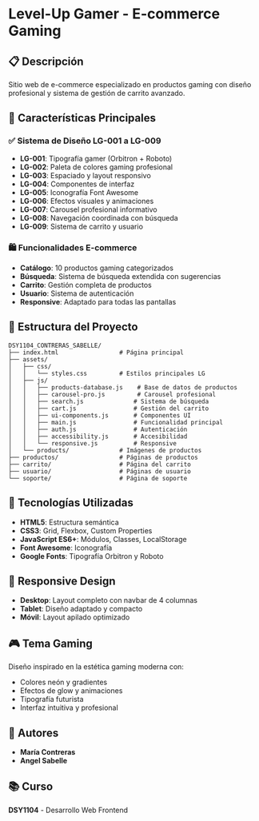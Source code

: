 # Level-Up Gamer - E-commerce Gaming

## 📋 Descripción
Sitio web de e-commerce especializado en productos gaming con diseño profesional y sistema de gestión de carrito avanzado.

## 🎯 Características Principales

### ✅ Sistema de Diseño LG-001 a LG-009
- **LG-001**: Tipografía gamer (Orbitron + Roboto)
- **LG-002**: Paleta de colores gaming profesional
- **LG-003**: Espaciado y layout responsivo
- **LG-004**: Componentes de interfaz
- **LG-005**: Iconografía Font Awesome
- **LG-006**: Efectos visuales y animaciones
- **LG-007**: Carousel profesional informativo
- **LG-008**: Navegación coordinada con búsqueda
- **LG-009**: Sistema de carrito y usuario

### 🛍️ Funcionalidades E-commerce
- **Catálogo**: 10 productos gaming categorizados
- **Búsqueda**: Sistema de búsqueda extendida con sugerencias
- **Carrito**: Gestión completa de productos
- **Usuario**: Sistema de autenticación
- **Responsive**: Adaptado para todas las pantallas

## 📁 Estructura del Proyecto

```
DSY1104_CONTRERAS_SABELLE/
├── index.html                 # Página principal
├── assets/
│   ├── css/
│   │   └── styles.css         # Estilos principales LG
│   ├── js/
│   │   ├── products-database.js    # Base de datos de productos
│   │   ├── carousel-pro.js         # Carousel profesional
│   │   ├── search.js              # Sistema de búsqueda
│   │   ├── cart.js                # Gestión del carrito
│   │   ├── ui-components.js       # Componentes UI
│   │   ├── main.js                # Funcionalidad principal
│   │   ├── auth.js                # Autenticación
│   │   ├── accessibility.js       # Accesibilidad
│   │   └── responsive.js          # Responsive
│   └── products/              # Imágenes de productos
├── productos/                 # Páginas de productos
├── carrito/                   # Página del carrito
├── usuario/                   # Páginas de usuario
└── soporte/                   # Página de soporte
```

## 🚀 Tecnologías Utilizadas
- **HTML5**: Estructura semántica
- **CSS3**: Grid, Flexbox, Custom Properties
- **JavaScript ES6+**: Módulos, Classes, LocalStorage
- **Font Awesome**: Iconografía
- **Google Fonts**: Tipografía Orbitron y Roboto

## 📱 Responsive Design
- **Desktop**: Layout completo con navbar de 4 columnas
- **Tablet**: Diseño adaptado y compacto
- **Móvil**: Layout apilado optimizado

## 🎮 Tema Gaming
Diseño inspirado en la estética gaming moderna con:
- Colores neón y gradientes
- Efectos de glow y animaciones
- Tipografía futurista
- Interfaz intuitiva y profesional

## 👥 Autores
- **María Contreras**
- **Angel Sabelle**

## 📚 Curso
**DSY1104** - Desarrollo Web Frontend
